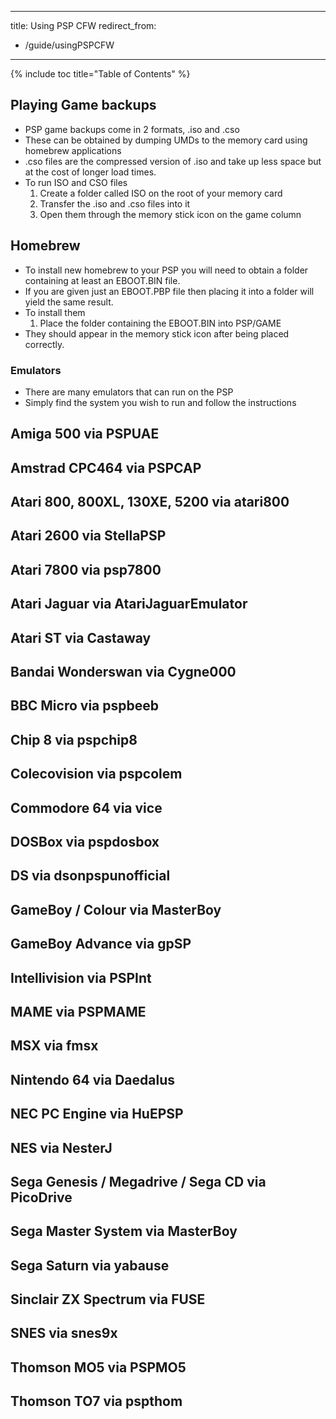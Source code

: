 ﻿
---
title: Using PSP CFW
redirect_from:
- /guide/usingPSPCFW
---

{% include toc title="Table of Contents" %}

## Playing Game backups

- PSP game backups come in 2 formats, .iso and .cso
- These can be obtained by dumping UMDs to the memory card using homebrew applications
- .cso files are the compressed version of .iso and take up less space but at the cost of longer load times.
- To run ISO and CSO files
  1. Create a folder called ISO on the root of your memory card
  2. Transfer the .iso and .cso files into it
  3. Open them through the memory stick icon on the game column

## Homebrew

- To install new homebrew to your PSP you will need to obtain a folder containing at least an EBOOT.BIN file.
- If you are given just an EBOOT.PBP file then placing it into a folder will yield the same result.
- To install them
     1. Place the folder containing the EBOOT.BIN into PSP/GAME
- They should appear in the memory stick icon after being placed correctly.

### Emulators

- There are many emulators that can run on the PSP
- Simply find the system you wish to run and follow the instructions

## Amiga 500 via PSPUAE

## Amstrad CPC464 via PSPCAP

## Atari 800, 800XL, 130XE, 5200 via atari800

## Atari 2600 via StellaPSP

## Atari 7800 via psp7800

## Atari Jaguar via AtariJaguarEmulator

## Atari ST via Castaway

## Bandai Wonderswan via Cygne000

## BBC Micro via pspbeeb

## Chip 8 via pspchip8

## Colecovision via pspcolem

## Commodore 64 via vice

## DOSBox via pspdosbox

## DS via dsonpspunofficial

## GameBoy / Colour via MasterBoy

## GameBoy Advance via gpSP

## Intellivision via PSPInt

## MAME via PSPMAME

## MSX via fmsx

## Nintendo 64 via Daedalus

## NEC PC Engine via HuEPSP

## NES via NesterJ

## Sega Genesis / Megadrive / Sega CD via PicoDrive

## Sega Master System via MasterBoy

## Sega Saturn via yabause

## Sinclair ZX Spectrum via FUSE

## SNES via snes9x

## Thomson MO5 via PSPMO5

## Thomson TO7 via pspthom

